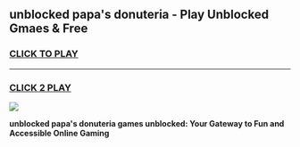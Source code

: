 
## unblocked papa's donuteria - Play Unblocked Gmaes & Free
<h3>
<a href="https://news.freeplayer.one?title=unblocked_papa's_donuteria&ref=16F">CLICK TO PLAY</a></h3>
<hr>

<h3>
<a href="https://news.freeplayer.one?title=unblocked_papa's_donuteria&ref=16F">CLICK 2 PLAY</a>
  
</h3>

<a href="https://news.freeplayer.one?title=unblocked_papa's_donuteria&ref=16F/"><img src="https://clearcache.store/games.png"></a>


**unblocked papa's donuteria games unblocked: Your Gateway to Fun and Accessible Online Gaming**
